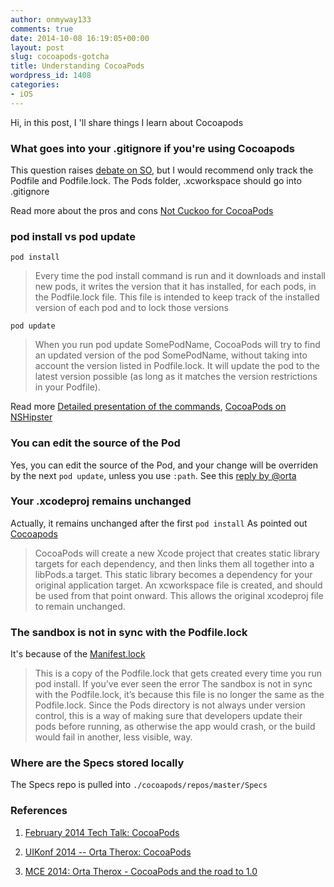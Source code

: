 ```yaml
---
author: onmyway133
comments: true
date: 2014-10-08 16:19:05+00:00
layout: post
slug: cocoapods-gotcha
title: Understanding CocoaPods
wordpress_id: 1408
categories:
- iOS
---
```


Hi, in this post, I 'll share things I learn about Cocoapods



### What goes into your .gitignore if you're using Cocoapods



This question raises [debate on SO](http://stackoverflow.com/questions/9446644/what-goes-into-your-gitignore-if-youre-using-cocoapods), but I would recommend only track the Podfile and Podfile.lock. The Pods folder, .xcworkspace should go into .gitignore

Read more about the pros and cons [Not Cuckoo for CocoaPods](http://twobitlabs.com/2013/12/not-cuckoo-for-cocoapods/)



### pod install vs pod update



`pod install`



<blockquote>
  Every time the pod install command is run and it downloads and install new pods, it writes the version that it has installed, for each pods, in the Podfile.lock file. This file is intended to keep track of the installed version of each pod and to lock those versions
</blockquote>



`pod update`



<blockquote>
  When you run pod update SomePodName, CocoaPods will try to find an updated version of the pod SomePodName, without taking into account the version listed in Podfile.lock. It will update the pod to the latest version possible (as long as it matches the version restrictions in your Podfile).
</blockquote>



Read more [Detailed presentation of the commands](https://github.com/CocoaPods/CocoaPods/issues/760#issuecomment-46300500), [Cocoa​Pods on NSHipster](http://nshipster.com/cocoapods/)



### You can edit the source of the Pod



Yes, you can edit the source of the Pod, and your change will be overriden by the next `pod update`, unless you use `:path`. See this [reply by @orta](https://twitter.com/onmyway133/status/518376385434243073)



### Your .xcodeproj remains unchanged



Actually, it remains unchanged after the first `pod install`
As pointed out [Cocoapods](http://nshipster.com/cocoapods/)



<blockquote>
  CocoaPods will create a new Xcode project that creates static library targets for each dependency, and then links them all together into a libPods.a target. This static library becomes a dependency for your original application target. An xcworkspace file is created, and should be used from that point onward. This allows the original xcodeproj file to remain unchanged.
</blockquote>





### The sandbox is not in sync with the Podfile.lock



It's because of the [Manifest.lock](http://www.objc.io/issue-6/cocoapods-under-the-hood.html)



<blockquote>
  This is a copy of the Podfile.lock that gets created every time you run pod install. If you’ve ever seen the error The sandbox is not in sync with the Podfile.lock, it’s because this file is no longer the same as the Podfile.lock. Since the Pods directory is not always under version control, this is a way of making sure that developers update their pods before running, as otherwise the app would crash, or the build would fail in another, less visible, way.
</blockquote>





### Where are the Specs stored locally



The Specs repo is pulled into `./cocoapods/repos/master/Specs`



### References







  1. [February 2014 Tech Talk: CocoaPods](https://www.youtube.com/watch?v=wgq2nFJoab0)


  2. [UIKonf 2014 -- Orta Therox: CocoaPods](https://www.youtube.com/watch?v=TDAKOYQ7B-4)


  3. [MCE 2014: Orta Therox - CocoaPods and the road to 1.0](https://www.youtube.com/watch?v=xN5-nDZpuBU)



